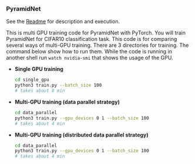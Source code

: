 ### PyramidNet

See the [Readme](pyramid_net/README.md) for description and execution.

This is multi GPU training code for PyramidNet with PyTorch. You will train PyramidNet for CIFAR10 classification task. This code is for comparing several ways of multi-GPU training. There are 3 directories for training. The command below show how to run them.
While the code is running in another shell run `watch nvidia-smi` that shows the usage of the GPU.

- **Single GPU training**

    ```bash
    cd single_gpu
    python3 train.py --batch_size 100
    # takes about 8 min
    ```

- **Multi-GPU training (data parallel strategy)**

    ```bash
    cd data_parallel
    python3 train.py --gpu_devices 0 1 --batch_size 100
    # takes about 4 min
    ```

- **Multi-GPU training (distributed data parallel strategy)**

    ```bash
    cd data_parallel
    python3 train.py --gpu_devices 0 1 --batch_size 100
    # takes about 4 min
    ```
